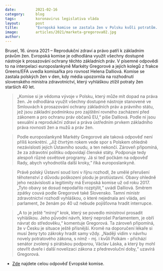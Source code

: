 ```yaml
---
date:         2021-02-16
category:     blog
tags:         koronavirus legislativa vláda
layout:       post
title:        "Evropská komise se zastala žen v Polsku kvůli potratům. „Nedostatečně,“ hodnotí europoslankyně Gregorová"
image:        articles/2021/marketa-gregorova02.jpg
author:       
---
```




Brusel, 16. února 2021 – Reprodukční zdraví a právo patří k základním právům žen. Evropská komise je odhodlána využít všechny dostupné nástroje k prosazování ochrany těchto základních práv. V písemné odpovědi to na interpelaci europoslankyně Markéty Gregorové a jejích kolegů z frakce Greens/EFA uvedla komisařka pro rovnost Helena Dalliová. Komise se zastala polských žen v den, kdy média upozornila na rozhodnutí slovenského ministra zdravotnictví, který vyhláškou ztížil potraty žen starších 40 let.    

> „Komise si je vědoma vývoje v Polsku, který může mít dopad na práva žen. Je odhodlána využít všechny dostupné nástroje stanovené ve Smlouvách k prosazování ochrany základních práv a právního státu, jež jsou základní podmínkou pro zajištění rovného zacházení před zákonem a pro ochranu práv občanů EU,“ píše Dalliová. Podle ní jsou sexuální a reprodukční zdraví a práva ústředním prvkem základního práva rovnosti žen a mužů a práv žen.

> Podle europoslankyně Markéty Gregorové ale taková odpověď není příliš konkrétní. „Již čtvrtým rokem vede spor s Polskem ohledně nezávislosti jejich Ústavního soudu, a ten nekončí. Zároveň připomíná, že za zdravotní politiku odpovídají členské státy. Podporuje tedy alespoň různé osvětové programy. Já si teď počkám na odpověď Rady, abych vyhodnotila další kroky,“ říká europoslankyně.

> Právě polský Ústavní soud loni v říjnu rozhodl, že umělé přerušení těhotenství z důvodu poškození plodu je protiústavní. Obavy ohledně jeho nezávislosti a legitimity má Evropská komise už od roku 2017. „Tyto obavy se dosud nepodařilo rozptýlit,“ uvádí Dalliová. Směrem zpátky couvá podle Gregorové také Slovensko. Tamní ministr zdravotnictví rozhodl vyhláškou, o které nejednala ani vláda, ani parlament, že ženám po 40 už nebude pojišťovna hradit interrupce.

> „A to je ještě “mírný” krok, který se povedlo ministrovi prosadit vyhláškou. Jeho původní návrh, který neprošel Parlamentem, je obří návrat do středověku,“ komentuje Gregorová. Ta zároveň připomíná, že v Česku je situace ještě přísnější. Kromě na doporučení lékaře si musí ženy tyto zákroky hradit samy vždy. „Naději vidím v návrhu novely potratového zákona, s nímž - mj. i kvůli Polkám - přichází senátor zvolený s pirátskou podporou, Václav Láska, a který by mohl otevřít dveře i další novelizaci zákona z předrevoluční doby,“ uzavírá Gregorová.


* [Zde](https://www.europarl.europa.eu/doceo/document/E-9-2020-006085-ASW_CS.html) najdete celou odpověď Evropské komise.
